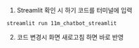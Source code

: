 1. Streamlit 확인 시 하기 코드를 터미널에 입력
<pre><code>streamlit run 11m_chatbot_streamlit</code></pre>

2. 코드 변경시 화면 새로고침 하면 바로 반영
